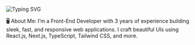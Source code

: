 ![Typing SVG](https://readme-typing-svg.herokuapp.com/?lines=Hi+there+👋%3BWelcome+to+my+profile!&size=25&color=3cf200)

🖥️ About Me:
I’m a Front-End Developer with 3 years of experience building sleek, fast, and responsive web applications. 
I craft beautiful UIs using React.js, Next.js, TypeScript, Tailwind CSS, and more.


<!--
**Nabitha/Nabitha** is a ✨ _special_ ✨ repository because its `README.md` (this file) appears on your GitHub profile.

Here are some ideas to get you started:

- 🔭 I’m currently working on ...
- 🌱 I’m currently learning ...
- 👯 I’m looking to collaborate on ...
- 🤔 I’m looking for help with ...
- 💬 Ask me about ...
- 📫 How to reach me: ...
- 😄 Pronouns: ...
- ⚡ Fun fact: ...
-->
